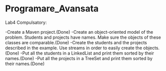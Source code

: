 # Programare_Avansata

Lab4
Compulsatory:

-Create a Maven project.(Done)
-Create an object-oriented model of the problem. Students and projects have names. Make sure the objects of these classes are comparable.(Done)
-Create the students and the projects described in the example. Use streams in order to easily create the objects.(Done)
-Put all the students in a LinkedList and print them sorted by their names.(Done)
-Put all the projects in a TreeSet and print them sorted by their names.(Done)

